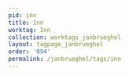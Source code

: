 ```yaml
---
pid: inn
title: Inn
worktag: Inn
collection: worktags_janbrueghel
layout: tagpage_janbrueghel
order: '094'
permalink: /janbrueghel/tags/inn
---
```

